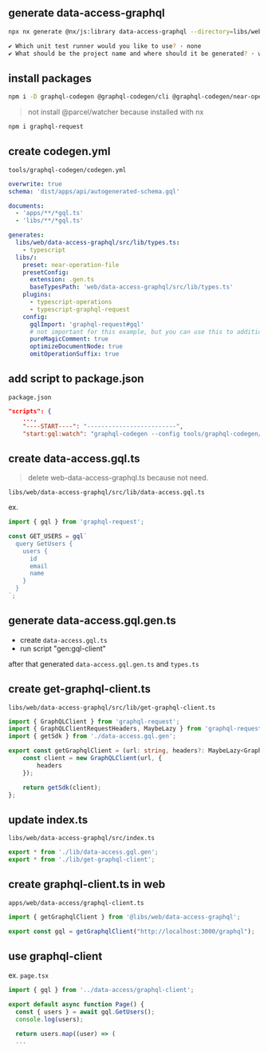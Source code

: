 ## generate data-access-graphql

```bash
npx nx generate @nx/js:library data-access-graphql --directory=libs/web --importPath=@libs/web/data-access-graphql --tags=scope:web --bundler=swc

✔ Which unit test runner would you like to use? · none
✔ What should be the project name and where should it be generated? · web-data-access-graphql @ libs/web/data-access-graphql (This was derived from the folder structure. Please provide the exact name and directory in the future)
```

## install packages

```bash
npm i -D graphql-codegen @graphql-codegen/cli @graphql-codegen/near-operation-file-preset @graphql-codegen/typed-document-node @graphql-codegen/typescript-operations @graphql-codegen/typescript @graphql-codegen/typescript-graphql-request 
```

> not install @parcel/watcher because installed with nx 

```bash
npm i graphql-request
```

## create codegen.yml

 `tools/graphql-codegen/codegen.yml`

```yml
overwrite: true
schema: 'dist/apps/api/autogenerated-schema.gql'

documents:
  - 'apps/**/*gql.ts'
  - 'libs/**/*gql.ts'

generates:
  libs/web/data-access-graphql/src/lib/types.ts:
    - typescript
  libs/:
    preset: near-operation-file
    presetConfig:
      extension: .gen.ts
      baseTypesPath: 'web/data-access-graphql/src/lib/types.ts'
    plugins:
      - typescript-operations
      - typescript-graphql-request
    config:
      gqlImport: 'graphql-request#gql'
      # not important for this example, but you can use this to additional flex
      pureMagicComment: true
      optimizeDocumentNode: true
      omitOperationSuffix: true
```

## add script to package.json

 `package.json`

```json
"scripts": {
    ...,
    "----START----": "-------------------------",
    "start:gql:watch": "graphql-codegen --config tools/graphql-codegen/codegen.yml --watch"
```

## create data-access.gql.ts

> delete web-data-access-graphql.ts because not need.

 `libs/web/data-access-graphql/src/lib/data-access.gql.ts`

ex.  

```ts
import { gql } from 'graphql-request';

const GET_USERS = gql`
  query GetUsers {
    users {
      id
      email
      name
    }
  }
`;
```

## generate data-access.gql.gen.ts

* create `data-access.gql.ts`  
* run script "gen:gql-client"

after that generated `data-access.gql.gen.ts` and `types.ts`

## create get-graphql-client.ts

 `libs/web/data-access-graphql/src/lib/get-graphql-client.ts`

```ts
import { GraphQLClient } from 'graphql-request';
import { GraphQLClientRequestHeaders, MaybeLazy } from 'graphql-request/build/esm/types';
import { getSdk } from './data-access.gql.gen';

export const getGraphqlClient = (url: string, headers?: MaybeLazy<GraphQLClientRequestHeaders> | undefined) => {
    const client = new GraphQLClient(url, {
        headers
    });

    return getSdk(client);
};
```

## update index.ts

 `libs/web/data-access-graphql/src/index.ts`

```ts
export * from './lib/data-access.gql.gen';
export * from './lib/get-graphql-client';
```

## create graphql-client.ts in web

 `apps/web/data-access/graphql-client.ts`

```ts
import { getGraphqlClient } from '@libs/web/data-access-graphql';

export const gql = getGraphqlClient("http://localhost:3000/graphql");
```

## use graphql-client  

ex. `page.tsx`

```ts
import { gql } from '../data-access/graphql-client';

export default async function Page() {
  const { users } = await gql.GetUsers();
  console.log(users);

  return users.map((user) => (
  ...
```
